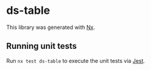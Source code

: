 # ds-table

This library was generated with [Nx](https://nx.dev).

## Running unit tests

Run `nx test ds-table` to execute the unit tests via [Jest](https://jestjs.io).
